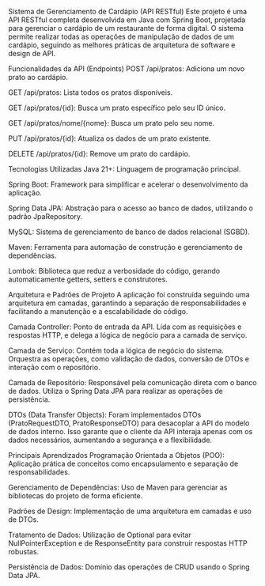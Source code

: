Sistema de Gerenciamento de Cardápio (API RESTful)
Este projeto é uma API RESTful completa desenvolvida em Java com Spring Boot, projetada para gerenciar o cardápio de um restaurante de forma digital. O sistema permite realizar todas as operações de manipulação de dados de um cardápio, seguindo as melhores práticas de arquitetura de software e design de API.

Funcionalidades da API (Endpoints)
POST /api/pratos: Adiciona um novo prato ao cardápio.

GET /api/pratos: Lista todos os pratos disponíveis.

GET /api/pratos/{id}: Busca um prato específico pelo seu ID único.

GET /api/pratos/nome/{nome}: Busca um prato pelo seu nome.

PUT /api/pratos/{id}: Atualiza os dados de um prato existente.

DELETE /api/pratos/{id}: Remove um prato do cardápio.

Tecnologias Utilizadas
Java 21+: Linguagem de programação principal.

Spring Boot: Framework para simplificar e acelerar o desenvolvimento da aplicação.

Spring Data JPA: Abstração para o acesso ao banco de dados, utilizando o padrão JpaRepository.

MySQL: Sistema de gerenciamento de banco de dados relacional (SGBD).

Maven: Ferramenta para automação de construção e gerenciamento de dependências.

Lombok: Biblioteca que reduz a verbosidade do código, gerando automaticamente getters, setters e construtores.

Arquitetura e Padrões de Projeto
A aplicação foi construída seguindo uma arquitetura em camadas, garantindo a separação de responsabilidades e facilitando a manutenção e a escalabilidade do código.

Camada Controller: Ponto de entrada da API. Lida com as requisições e respostas HTTP, e delega a lógica de negócio para a camada de serviço.

Camada de Serviço: Contém toda a lógica de negócio do sistema. Orquestra as operações, como validação de dados, conversão de DTOs e interação com o repositório.

Camada de Repositório: Responsável pela comunicação direta com o banco de dados. Utiliza o Spring Data JPA para realizar as operações de persistência.

DTOs (Data Transfer Objects): Foram implementados DTOs (PratoRequestDTO, PratoResponseDTO) para desacoplar a API do modelo de dados interno. Isso garante que o cliente da API interaja apenas com os dados necessários, aumentando a segurança e a flexibilidade.

Principais Aprendizados
Programação Orientada a Objetos (POO): Aplicação prática de conceitos como encapsulamento e separação de responsabilidades.

Gerenciamento de Dependências: Uso de Maven para gerenciar as bibliotecas do projeto de forma eficiente.

Padrões de Design: Implementação de uma arquitetura em camadas e uso de DTOs.

Tratamento de Dados: Utilização de Optional para evitar NullPointerException e de ResponseEntity para construir respostas HTTP robustas.

Persistência de Dados: Domínio das operações de CRUD usando o Spring Data JPA.
